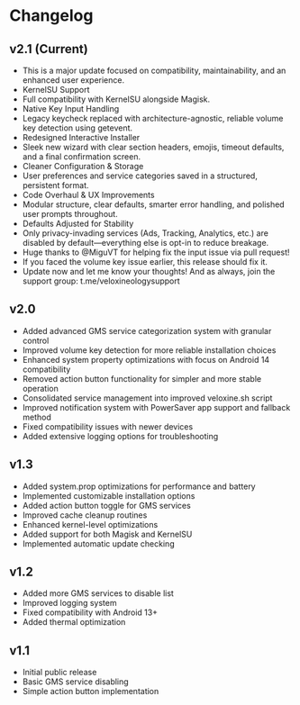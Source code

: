 # Changelog

## v2.1 (Current)
- This is a major update focused on compatibility, maintainability, and an enhanced user experience.
- KernelSU Support
- Full compatibility with KernelSU alongside Magisk.
- Native Key Input Handling
- Legacy keycheck replaced with architecture-agnostic, reliable volume key detection using getevent.
- Redesigned Interactive Installer
- Sleek new wizard with clear section headers, emojis, timeout defaults, and a final confirmation screen.
- Cleaner Configuration & Storage
- User preferences and service categories saved in a structured, persistent format.
- Code Overhaul & UX Improvements
- Modular structure, clear defaults, smarter error handling, and polished user prompts throughout.
- Defaults Adjusted for Stability
- Only privacy-invading services (Ads, Tracking, Analytics, etc.) are disabled by default—everything else is opt-in to reduce breakage.
- Huge thanks to @MiguVT for helping fix the input issue via pull request!
- If you faced the volume key issue earlier, this release should fix it.
- Update now and let me know your thoughts!
And as always, join the support group: t.me/veloxineologysupport

## v2.0 
- Added advanced GMS service categorization system with granular control
- Improved volume key detection for more reliable installation choices
- Enhanced system property optimizations with focus on Android 14 compatibility
- Removed action button functionality for simpler and more stable operation
- Consolidated service management into improved veloxine.sh script
- Improved notification system with PowerSaver app support and fallback method
- Fixed compatibility issues with newer devices
- Added extensive logging options for troubleshooting

## v1.3
- Added system.prop optimizations for performance and battery
- Implemented customizable installation options
- Added action button toggle for GMS services
- Improved cache cleanup routines
- Enhanced kernel-level optimizations
- Added support for both Magisk and KernelSU
- Implemented automatic update checking

## v1.2
- Added more GMS services to disable list
- Improved logging system
- Fixed compatibility with Android 13+
- Added thermal optimization

## v1.1
- Initial public release
- Basic GMS service disabling
- Simple action button implementation 
